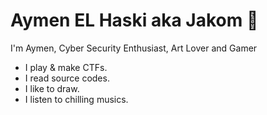 # Aymen EL Haski aka Jakom 🚀

I'm Aymen, Cyber Security Enthusiast, Art Lover and Gamer
- I play & make CTFs.
- I read source codes.
- I like to draw.
- I listen to chilling musics.
